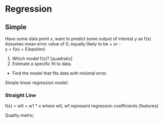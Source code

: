 Regression
==========

Simple
------
Have some data point x, want to predict some output of interest y as f(x)  
Assumes mean error value of 0; equally likely to be + or -  
y = f(x) + E(epsilon)  

1. Which model f(x)? [quadratic]
2. Estimate a specific fit to data.
  - Find the model that fits data with minimal error.

Simple linear regression model:
### Straight Line
f(x) = w0 + w1 * x
where w0, w1 represent regression coefficients (features)

Quality metric:
